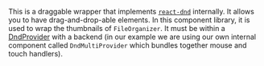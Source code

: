 This is a draggable wrapper that implements
[`react-dnd`](https://react-dnd.github.io/react-dnd) internally. It allows you
to have drag-and-drop-able elements. In this component library, it is used to
wrap the thumbnails of `FileOrganizer`. It must be within a
[DndProvider](https://react-dnd.github.io/react-dnd/docs/api/dnd-provider) with
a backend (in our example we are using our own internal component called
`DndMultiProvider` which bundles together mouse and touch handlers).
